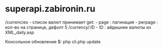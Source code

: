 # superapi.zabironin.ru
 
/currencies - список валют
принимает get:
	- page : пагинация
	- perpage : кол-во на странице, дефолт 5
/currency/:ID
	- ID : айдишник валюты из XML_daily.asp


Консольное обновление 
$: php cli.php update
